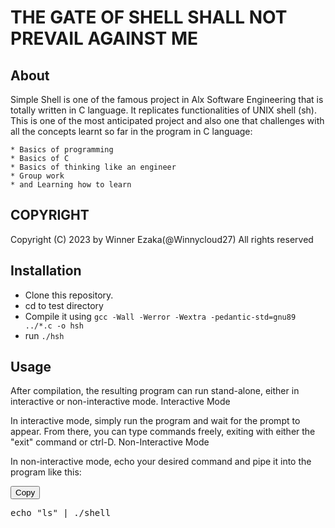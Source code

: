 # THE GATE OF SHELL SHALL NOT PREVAIL AGAINST ME

## About

Simple Shell is one of the famous project in Alx Software Engineering that is totally written in C language. It replicates functionalities of UNIX shell (sh). This is one of the most anticipated project and also one that challenges with all the concepts learnt so far in the program in C language:

    * Basics of programming
    * Basics of C
    * Basics of thinking like an engineer
    * Group work
    * and Learning how to learn
    
## COPYRIGHT

Copyright (C) 2023 by Winner Ezaka(@Winnycloud27)
All rights reserved

## Installation

   - Clone this repository.
   - cd to test directory
   - Compile it using `gcc -Wall -Werror -Wextra -pedantic-std=gnu89 ../*.c -o hsh`
   - run `./hsh`

## Usage

After compilation, the resulting program can run stand-alone, either in interactive or non-interactive mode.
Interactive Mode

In interactive mode, simply run the program and wait for the prompt to appear. From there, you can type commands freely, exiting with either the "exit" command or ctrl-D.
Non-Interactive Mode

In non-interactive mode, echo your desired command and pipe it into the program like this:

<button id="copyButton" data-clipboard-target="#copyTarget">Copy</button>

<pre id="copyTarget">
echo "ls" | ./shell
</pre>
